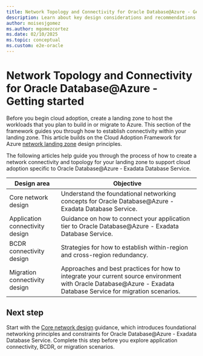 ```yaml
---
title: Network Topology and Connectivity for Oracle Database@Azure - Getting Started
description: Learn about key design considerations and recommendations for Oracle Database@Azure network topology and connectivity for your landing zone.
author: moisesjgomez
ms.author: mgomezcortez
ms.date: 02/10/2025
ms.topic: conceptual
ms.custom: e2e-oracle
---
```


# Network Topology and Connectivity for Oracle Database@Azure - Getting started

Before you begin cloud adoption, create a landing zone to host the workloads that you plan to build in or migrate to Azure. This section of the framework guides you through how to establish connectivity within your landing zone. This article builds on the Cloud Adoption Framework for Azure [network landing zone](/azure/cloud-adoption-framework/ready/landing-zone/design-area/network-topology-and-connectivity) design principles.

The following articles help guide you through the process of how to create a network connectivity and topology for your landing zone to support cloud adoption specific to Oracle Database@Azure - Exadata Database Service.

| **Design area**                 | **Objective**                                                                                                                                                |
| ------------------------------- | ------------------------------------------------------------------------------------------------------------------------------------------------------------ |
| Core network design             | Understand the foundational networking concepts for Oracle Database@Azure - Exadata Database Service.                                                        |
| Application connectivity design | Guidance on how to connect your application tier to Oracle Database@Azure - Exadata Database Service.                                                            |
| BCDR connectivity design        | Strategies for how to establish within-region and cross-region redundancy.                                                                                        |
| Migration connectivity design   | Approaches and best practices for how to integrate your current source environment with Oracle Database@Azure - Exadata Database Service for migration scenarios. |

## Next step

Start with the [Core network design](core-network-design.md) guidance, which introduces foundational networking principles and constraints for Oracle Database@Azure - Exadata Database Service. Complete this step before you explore application connectivity, BCDR, or migration scenarios.
